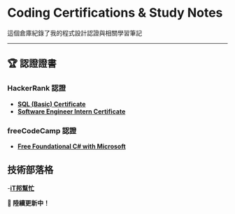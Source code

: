 # Coding Certifications & Study Notes

這個倉庫紀錄了我的程式設計認證與相關學習筆記

---

## 🏆 認證證書

### HackerRank 認證
- **[SQL (Basic) Certificate](https://www.hackerrank.com/certificates/0255576b6174)**
- **[Software Engineer Intern Certificate](https://www.hackerrank.com/certificates/052efa001d2b)**

### freeCodeCamp 認證
- **[Free Foundational C# with Microsoft](https://www.freecodecamp.org/certification/zoelinsg/foundational-c-sharp-with-microsoft)**


## 技術部落格
-**[iT邦幫忙](https://ithelp.ithome.com.tw/users/20169048)**

**🚀 陸續更新中！** 
